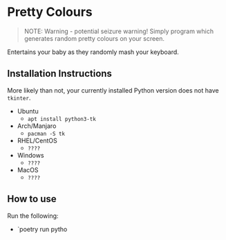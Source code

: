 # Pretty Colours
> NOTE: Warning - potential seizure warning!
Simply program which generates random pretty colours on your screen.

Entertains your baby as they randomly mash your keyboard.

## Installation Instructions
More likely than not, your currently installed Python version does not have `tkinter`. 
* Ubuntu
  * `apt install python3-tk`
* Arch/Manjaro
  * `pacman -S tk`
* RHEL/CentOS
  * `????`
* Windows
  * `????`
* MacOS
  * `????`


## How to use
Run the following:
* `poetry run pytho